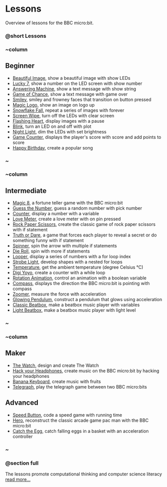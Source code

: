 # Lessons 

Overview of lessons for the BBC micro:bit.

### @short Lessons

### ~column 

## Beginner

* [Beautiful Image](/microbit/lessons/beautiful-image), show a beautiful image with show LEDs
* [Lucky 7](/microbit/lessons/lucky-7), show a number on the LED screen with show number
* [Answering Machine](/microbit/lessons/answering-machine), show a text message with show string
* [Game of Chance](/microbit/lessons/game-of-chance), show a text message with game over
* [Smiley,](/microbit/lessons/smiley) smiley and frowney faces that transition on button pressed
* [Magic Logo,](/microbit/lessons/magic-logo) show an image on logo up
* [Snowflake Fall](/microbit/lessons/snowflake-fall), repeat a series of images with forever
* [Screen Wipe](/microbit/lessons/screen-wipe), turn off the LEDs with clear screen
* [Flashing Heart](/microbit/lessons/flashing-heart), display images with a pause
* [Blink](/microbit/lessons/blink), turn an LED on and off with plot
* [Night Light](/microbit/lessons/night-light), dim the LEDs with set brightness
* [Game Counter](/microbit/lessons/game-counter), displays the player's score with score and add points to score
* [Happy Birthday](/microbit/lessons/happy-birthday), create a popular song

### ~

### ~column 

## Intermediate

* [Magic 8](/microbit/lessons/magic-8), a fortune teller game with the BBC micro:bit
* [Guess the Number](/microbit/lessons/guess-the-number),  guess a random number with pick number
* [Counter](/microbit/lessons/counter), display a number with a variable
* [Love Meter](/microbit/lessons/love-meter), create a love meter with on pin pressed
* [Rock Paper Scissors](/microbit/lessons/rock-paper-scissors), create the classic game of rock paper scissors with if statement
* [Truth or Dare](/microbit/lessons/truth-or-dare), a game that forces each player to reveal a secret or do something funny with if statement
* [Spinner](/microbit/lessons/spinner), spin the arrow with multiple if statements
* [Die Roll](/microbit/lessons/die-roll), spin with more if statements
* [Looper](/microbit/lessons/looper), display a series of numbers with a for loop index
* [Strobe Light](/microbit/lessons/strobe-light), develop shapes with a nested for loops
* [Temperature](/microbit/lessons/temperature), get the ambient temperature (degree Celsius °C)
* [Digi Yoyo](/microbit/lessons/digi-yoyo), create a counter with a while loop
* [Rotation Animation](/microbit/lessons/rotation-animation), control an animation with a boolean variable
* [Compass](/microbit/lessons/compass), displays the direction the BBC micro:bit is pointing with compass
* [Zoomer](/microbit/lessons/zoomer), measure the force with acceleration
* [Glowing Pendulum](/microbit/lessons/glowing-pendulum), construct a pendulum that glows using acceleration
* [Classic Beatbox](/microbit/lessons/classic-beatbox), make a beatbox music player with variables
* [Light Beatbox](/microbit/lessons/light-beatbox), make a beatbox music player with light level

### ~

### ~column 

## Maker

* [The Watch](/microbit/lessons/the-watch), design and create The Watch
* [Hack your Headphones](/microbit/lessons/hack-your-headphones), create music on the BBC micro:bit by hacking your headphones
* [Banana Keyboard](/microbit/lessons/banana-keyboard), create music with fruits
* [Telegraph](/microbit/lessons/telegraph), play the telegraph game between two BBC micro:bits

## Advanced
* [Speed Button](/microbit/lessons/speed-button), code a speed game with running time
* [Hero](/microbit/lessons/hero), reconstruct the classic arcade game pac man with the BBC micro:bit
* [Catch the Egg](/microbit/lessons/catch-the-egg-game), catch falling eggs in a basket with an acceleration controller
### ~

### @section full

The lessons promote computational thinking and computer science literacy[ read more...](/microbit/lessons/teach)

